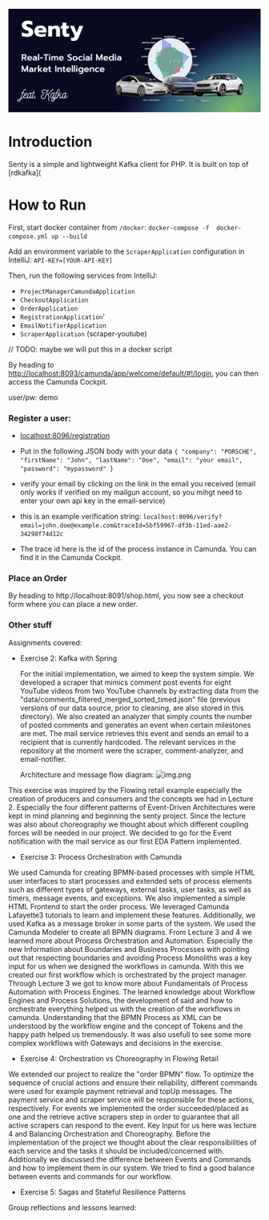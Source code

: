 ![senty-kafka](assets/senty-kafka-banner.png)

# Introduction

Senty is a simple and lightweight Kafka client for PHP. It is built on top of [rdkafka](

# How to Run

First, start docker container from `/docker`: `docker-compose -f 
docker-compose.yml up --build`

Add an environment variable to the `ScraperApplication` configuration in 
IntelliJ: `API-KEY=[YOUR-API-KEY]`

Then, run the following services from IntelliJ:

- `ProjectManagerCamundaApplication`
- `CheckoutApplication`
- `OrderApplication`
- `RegistrationApplication`'
- `EmailNotifierApplication`
- `ScraperApplication` (scraper-youtube)

// TODO: maybe we will put this in a docker script


By heading to [http://localhost:8093/camunda/app/welcome/default/#!/login](http://localhost:8093/camunda/app/welcome/default/#!/login), you can then access the Camunda Cockpit.

user/pw: demo

### Register a user:

- [localhost:8096/registration](localhost:8096/registration)
- Put in the following JSON body with your data
`{
  "company": "PORSCHE",
  "firstName": "John",
  "lastName": "Doe",
  "email": "your email",
  "password": "mypassword"
  }`

- verify your email by clicking on the link in the email you received (email only works if verified on my mailgun account, so you mihgt need to enter your own api key in the email-service)
- this is an example verification string: `localhost:8096/verify?email=john.doe@example.com&traceId=5bf59967-df3b-11ed-aae2-34298f74d12c`
- The trace id here is the id of the process instance in Camunda. You can find it in the Camunda Cockpit.

### Place an Order

By heading to http://localhost:8091/shop.html, you now see a checkout form where you can place a new order.

### Other stuff

Assignments covered:
- Exercise 2: Kafka with Spring

  For the initial implementation, we aimed to keep the system simple. We developed a scraper that mimics comment post events for eight YouTube videos from two YouTube channels by extracting data from the "data/comments_filtered_merged_sorted_timed.json" file (previous versions of our data source, prior to cleaning, are also stored in this directory). We also created an analyzer that simply counts the number of posted comments and generates an event when certain milestones are met. The mail service retrieves this event and sends an email to a recipient that is currently hardcoded. The relevant services in the repository at the moment were the scraper, comment-analyzer, and email-notifier.
  
  Architecture and message flow diagram:
![img.png](img.png)

This exercise was inspired by the Flowing retail example especially the creation of producers and consumers and the concepts we had in Lecture 2. Especially the four different patterns of Event-Driven Architectures were kept in mind planning and beginning the senty project. Since the lecture was also about choreography we thought about which different coupling forces will be needed in our project. We decided to go for the Event notification with the mail service as our first EDA Pattern implemented.



- Exercise 3: Process Orchestration with Camunda 

We used Camunda for creating BPMN-based processes with simple HTML user interfaces to start processes and extended sets of process elements such as different types of gateways, external tasks, user tasks, as well as timers, message events, and exceptions. We also implemented a simple HTML Frontend to start the order process. We leveraged Camunda Lafayette3 tutorials to learn and implement these features. Additionally, we used Kafka as a message broker in some parts of the system. We used the Camunda Modeler to create all BPMN diagrams. 
From Lecture 3 and 4 we learned more about Process Orchestration and Automation. Especially the new Information about Boundaries and Business Processes with pointing out that respecting boundaries and avoiding Process Monoliths was a key input for us when we designed the workflows in camunda. With this we created our first workflow which is orchestrated by the project manager.
Through Lecture 3 we got to know more about Fundamentals of Process Automation with Process Engines. The learned knowledge about Workflow Engines and Process Solutions, the development of said and how to orchestrate everything helped us with the creation of the workflows in camunda. 
Understanding that the BPMN Process as XML can be understood by the workflow engine and the concept of Tokens and the happy path helped us tremendously.
It was also usefull to see some more complex workflows with Gateways and decisions in the exercise.


- Exercise 4: Orchestration vs Choreography in Flowing Retail

We extended our project to realize the "order BPMN" flow. To optimize the sequence of crucial actions and ensure their reliability, different commands were used for example payment retrieval and topUp messages. The payment service and scraper service will be responsible for these actions, respectively.
For events we implemented the order succeeded/placed as one and the retrieve active scrapers step in order to guarantee that all active scrapers can respond to the event.
Key Input for us here was lecture 4 and Balancing Orchestration and Choreography. Before the implementation of the project we thought about the clear responsibilities of each service and the tasks it should be included/concerned with. 
Additionally we discussed the difference between Events and Commands and how to implement them in our system. We tried to find a good balance between events and commands for our workflow.
- Exercise 5: Sagas and Stateful Resilience Patterns 


Group reflections and lessons learned:
